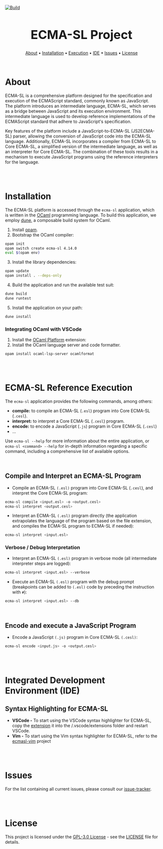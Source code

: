 [![Build](https://github.com/formalsec/ECMA-SL/actions/workflows/build.yml/badge.svg?branch=main)](https://github.com/formalsec/ECMA-SL/actions/workflows/build.yml)

<h1 align="center", style="font-size: 40px">ECMA-SL Project</h1>

<p align="center">
  <a href="#about">About</a> •
  <a href="#installation">Installation</a> •
  <a href="#ecma-sl-execution">Execution</a> •
  <a href="#integrated-development-environment-ide">IDE</a> •
  <a href="#issues">Issues</a> •
  <a href="#license">License</a>
</p>

<br>

# About

ECMA-SL is a comprehensive platform designed for the specification and execution of the ECMAScript standard, commonly known as JavaScript.
The platform introduces an intermediate language, ECMA-SL, which
serves as a bridge between JavaScript and its execution environment.
This intermediate language is used to develop reference implementations of the ECMAScript standard that adhere to JavaScript's specification.

Key features of the platform include a JavaScript-to-ECMA-SL (JS2ECMA-SL) parser, allowing the conversion of JavaScript code into the ECMA-SL language.
Additionally, ECMA-SL incorporates a compiler from ECMA-SL to Core ECMA-SL, a simplified version of the intermediate language, as well as an interpreter for Core ECMA-SL.
The combination of these tools results in a mechanism to execute JavaScript programs using the reference interpreters for the language.

<br>
<br>





# Installation

The ECMA-SL platform is accessed through the `ecma-sl` application, which is written in the [OCaml](https://ocaml.org/) programming language.
To build this application, we employ [dune](https://github.com/ocaml/dune), a composable build system for OCaml.

1. Install [opam](https://opam.ocaml.org/doc/Install.html).
2. Bootstrap the OCaml compiler:
```sh
opam init
opam switch create ecma-sl 4.14.0
eval $(opam env)
```

3. Install the library dependencies:
```sh
opam update
opam install . --deps-only
```

4. Build the application and run the available test suit:
```sh
dune build
dune runtest
```

5. Install the application on your path:
```sh
dune install
```

### Integrating OCaml with VSCode

1. Install the [OCaml Platform](vscode:extension/ocamllabs.ocaml-platform) extension:
2. Install the OCaml language server and code formatter.
```
opam install ocaml-lsp-server ocamlformat
```

<br>
<br>





# ECMA-SL Reference Execution

The `ecma-sl` application provides the following commands, among others:

- **compile:** to compile an ECMA-SL (`.esl`) program into Core ECMA-SL (`.cesl`).
- **interpret:** to interpret a Core ECMA-SL (`.cesl`) program.
- **encode:** to encode a JavaScript (`.js`) program in Core ECMA-SL (`.cesl`)
- ...

Use `ecma-sl --help` for more information about the entire application, or `ecma-sl <command> --help` for in-depth information regarding a specific command, including a comprehensive list of available options.

<br>

## Compile and Interpret an ECMA-SL Program

- Compile an ECMA-SL `(.esl)` program into Core ECMA-SL (`.cesl`), and interpret the Core ECMA-SL program:
```sh
ecma-sl compile <input.esl> -o <output.cesl>
ecma-sl interpret <output.cesl>
```

- Interpret an ECMA-SL `(.esl)` program directly (the application extrapolates the language of the program based on the file extension, and compiles the ECMA-SL program to ECMA-SL if needed):
```sh
ecma-sl interpret <input.esl>
```

### Verbose / Debug Interpretation

- Interpret an ECMA-SL `(.esl)` program in verbose mode (all intermediate interpreter steps are logged):
```sh
ecma-sl interpret <input.esl> --verbose
```

- Execute an ECMA-SL `(.esl)` program with the debug prompt (breakpoints can be added to `(.esl)` code by preceding the instruction with `#`):
```sh
ecma-sl interpret <input.esl> --db
```

<br>

## Encode and execute a JavaScript Program

- Encode a JavaScript `(.js)` program in Core ECMA-SL `(.cesl)`: 
```sh
ecma-sl encode <input.js> -o <output.cesl>
```

<br>
<br>





# Integrated Development Environment (IDE)

## Syntax Highlighting for ECMA-SL

- **VSCode -** To start using the VSCode syntax highlighter for ECMA-SL, copy the [extension](extensions/ecmasl-vscode/) it into the <user home>/.vscode/extensions folder and restart VSCode.
- **Vim -** To start using the Vim syntax highlighter for ECMA-SL, refer to the [ecmasl-vim](https://github.com/formalsec/ecmasl-vim) project

<br>
<br>





# Issues

For the list containing all current issues, please consult our [issue-tracker](https://github.com/formalsec/ECMA-SL/issues).

<br>
<br>





# License

This project is licensed under the [GPL-3.0 License](https://www.gnu.org/licenses/gpl-3.0.en.html) - see the [LICENSE](LICENSE) file for details.
